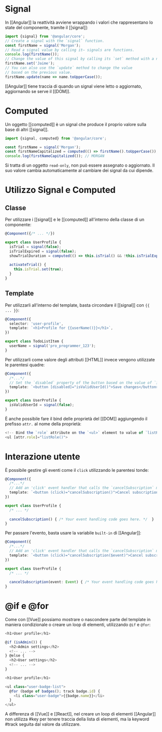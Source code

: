 # Signal

In [[Angular]] la reattività avviene wrappando i valori che rappresentano lo state del componente, tramite il [[signal]]:

```ts
import {signal} from '@angular/core';
// Create a signal with the `signal` function.
const firstName = signal('Morgan');
// Read a signal value by calling it— signals are functions.
console.log(firstName());
// Change the value of this signal by calling its `set` method with a new value.
firstName.set('Jaime');
// You can also use the `update` method to change the value
// based on the previous value.
firstName.update(name => name.toUpperCase());
```

[[Angular]] tiene traccia di quando un signal viene letto o aggiornato, aggiornando se serve il [[DOM]].

# Computed

Un oggetto [[computed]] è un signal che produce il proprio valore sulla base di altri [[signal]].

```ts
import {signal, computed} from '@angular/core';

const firstName = signal('Morgan');
const firstNameCapitalized = computed(() => firstName().toUpperCase());
console.log(firstNameCapitalized()); // MORGAN
```

Si tratta di un oggetto `read-only`, non può essere assegnato o aggiornato. Il suo valore cambia automaticamente al cambiare dei signal da cui dipende.


# Utilizzo Signal e Computed

## Classe

Per utilizzare i [[signal]] e le [[computed]] all'interno della classe di un componente:

```ts
@Component({/* ... */})

export class UserProfile {
  isTrial = signal(false);
  isTrialExpired = signal(false);
  showTrialDuration = computed(() => this.isTrial() && !this.isTrialExpired());
  
  activateTrial() {
    this.isTrial.set(true);
  }
}
```

## Template

Per utilizzarli all'interno del template, basta circondare il [[signal]] con `{{ ... }}`:

```ts
@Component({
  selector: 'user-profile',
  template: `<h1>Profile for {{userName()}}</h1>`,
})

export class TodoListItem {
  userName = signal('pro_programmer_123');
}
```

Per utilizzarli come valore degli attributi [[HTML]] invece vengono utilizzate le parentesi quadre:

```ts
@Component({
  /*...*/
  // Set the `disabled` property of the button based on the value of `isValidUserId`.
  template: `<button [disabled]="isValidUserId()">Save changes</button>`,
})

export class UserProfile {
  isValidUserId = signal(false);
}
```

È anche possibile fare il bind delle proprietà del [[DOM]] aggiungendo il prefisso `attr.` al nome della proprietà:

```ts
<!-- Bind the `role` attribute on the `<ul>` element to value of `listRole`. -->
<ul [attr.role]="listRole()">
```

# Interazione utente

È possibile gestire gli eventi come il `click` utilizzando le parentesi tonde:

```ts
@Component({
  /*...*/
  // Add an 'click' event handler that calls the `cancelSubscription` method. 
  template: `<button (click)="cancelSubscription()">Cancel subscription</button>`,
})

export class UserProfile {
  /* ... */
  
  cancelSubscription() { /* Your event handling code goes here. */  }
}
```

Per passare l'evento, basta usare la variabile `built-in` di [[Angular]]:

```ts
@Component({
  /*...*/
  // Add an 'click' event handler that calls the `cancelSubscription` method. 
  template: `<button (click)="cancelSubscription($event)">Cancel subscription</button>`,
})

export class UserProfile {
  /* ... */
  
  cancelSubscription(event: Event) { /* Your event handling code goes here. */  }
}
```

# @if e @for

Come con [[Vue]] possiamo mostrare o nascondere parte del template in maniera condizionale o creare un loop di elementi, utilizzando `@if` e `@for`:

```ts
<h1>User profile</h1>

@if (isAdmin()) {
  <h2>Admin settings</h2>
  <!-- ... -->
} @else {
  <h2>User settings</h2>
  <!-- ... -->  
}
```

```ts
<h1>User profile</h1>

<ul class="user-badge-list">
  @for (badge of badges(); track badge.id) {
    <li class="user-badge">{{badge.name}}</li>
  }
</ul>
```

A differenza di [[Vue]] e [[React]], nel creare un loop di elementi [[Angular]] non utilizza #key per tenere traccia della lista di elementi, ma la keyword #track seguita dal valore da utilizzare.